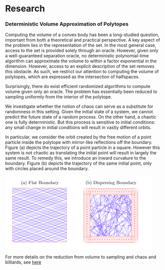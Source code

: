 # Research 

### Deterministic Volume Approximation of Polytopes


Computing the volume of a convex body has been a long-studied question, important from both a theoretical and practical perspective. A key aspect of the problem lies in the representation of the set. In the most general case, access to the set is provided solely through an oracle. However, given only a well-guaranteed separation oracle, no deterministic polynomial-time algorithm can approximate the volume to within a factor exponential in the dimension. However, access to an explicit description of the set removes this obstacle. As such, we restrict our attention to computing the volume of polytopes, which are expressed as the intersection of halfspaces.

Surprisingly, there do exist efficient randomized algorithms to compute volume given only an oracle. The problem has essentially been reduced to sampling uniformly from the interior of the polytope.

We investigate whether the notion of chaos can serve as a substitute for randomness in this setting. Given the initial state of a system, we cannot predict the future state of a random process. On the other hand, a chaotic one is fully deterministic. But this process is sensitive to initial conditions: any small change in initial conditions will result in vastly different orbits. 


In particular, we consider the orbit created by the free motion of a point particle inside the polytope with mirror-like reflections off the boundary. Figure (a) depicts the trajectory of a point particle in a square. However this system is not chaotic as translating the initial point will result in largely the same result. To remedy this, we introduce an inward curvature to the boundary. Figure (b) depicts the trajectory of the same initial point, only with circles placed around the boundary.

![Chaotic Billiards](https://github.com/RaresC21/Profile/blob/master/images/billiards.png)

For more details on the reduction from volume to sampling and chaos and billiards, see [here](https://github.com/RaresC21/Profile/blob/master/pdf/Deterministic_Volume_Approximation.pdf)
